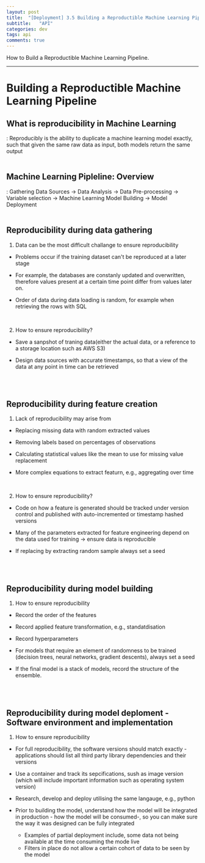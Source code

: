 ```yaml
---
layout: post
title:  "[Deployment] 3.5 Building a Reproductible Machine Learning Pipeline"
subtitle:   "API"
categories: dev
tags: api
comments: true
---
```


How to Build a Reproductible Machine Learning Pipeline.

---

# Building a Reproductible Machine Learning Pipeline


## What is reproducibility in Machine Learning

: Reproducibly is the ability to duplicate a machine learning model exactly, such that given the same raw data as input, both models return the same output
<br>
<br>

## Machine Learning Pipleline: Overview

: Gathering Data Sources -> Data Analysis -> Data Pre-processing -> Variable selection -> Machine Learning Model Building -> Model Deployment
<br>
<br>


## Reproducibility during data gathering

1) Data can be the most difficult challange to ensure reproducibility

- Problems occur if the training dataset can't be reproduced at a later stage

- For example, the databases are constanly updated and overwritten,
therefore values present at a certain time point differ from values later on.

- Order of data during data loading is random, for example when retrieving the rows with SQL
<br>

2) How to ensure reproducibility?

- Save a sanpshot of traning data(either the actual data, or a reference to a storage location such as AWS S3)

- Design data sources with accurate timestamps, so that a view of the data at any point in time can be retrieved
<br>
<br>


## Reproducibility during feature creation

1) Lack of reproducibility may arise from

- Replacing missing data with random extracted values

- Removing labels based on percentages of observations

- Calculating statistical values like the mean to use for missing value replacement

- More complex equations to extract featurn, e.g., aggregating over time
<br>

2) How to ensure reproducibility?

- Code on how a feature is generated should be tracked under version control and published with auto-incremented or timestamp hashed versions

- Many of the parameters extracted for feature engineering depend on the data used for training -> ensure data is reproducible

- If replacing by extracting random sample always set a seed
<br>
<br>


## Reproducibility during model building

1) How to ensure reproducibility

- Record the order of the features

- Record applied feature transformation, e.g., standatdisation

- Record hyperparameters

- For models that require an element of randomness to be trained (decision trees, neural networks, gradient descents), always set a seed

- If the final model is a stack of models, record the structure of the ensemble.
<br>
<br>


## Reproducibility during model deploment - Software environment and implementation

1) How to ensure reproducibility

- For full reproducibility, the software versions should match exactly - applications should list all third party library dependencies and their versions

- Use a container and track its sepcifications, sush as image version (which will include important information such as operating system version)

- Research, develop and deploy utilising the same langauge, e.g., python

- Prior to building the model, understand how the model will be integrated in production - how the model will be consumed-, so you can make sure the way it was designed can be fully integrated
    - Examples of partial deployment include, some data not being available at the time consuming the mode live
    - Filters in place do not allow a certain cohort of data to be seen by the model